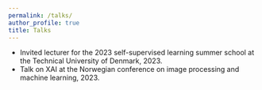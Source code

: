 ```yaml
---
permalink: /talks/
author_profile: true
title: Talks
---
```


* Invited lecturer for the 2023 self-supervised learning summer school at the Technical University of Denmark, 2023.
* Talk on XAI at the Norwegian conference on image processing and machine learning, 2023.
